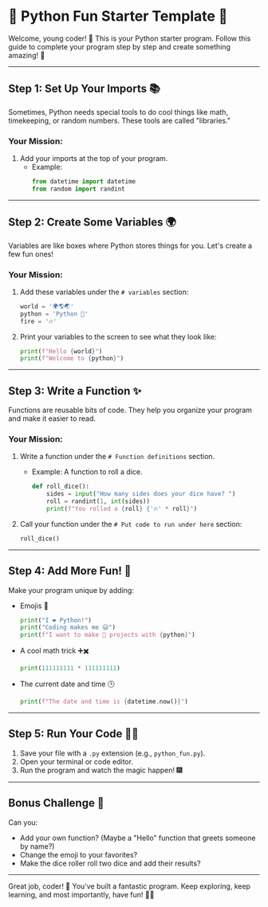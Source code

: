 
# 🐍 Python Fun Starter Template 🌟

Welcome, young coder! 🎉 This is your Python starter program. Follow this guide to complete your program step by step and create something amazing! 🚀

---

## Step 1: Set Up Your Imports 📚

Sometimes, Python needs special tools to do cool things like math, timekeeping, or random numbers. These tools are called "libraries." 

### Your Mission:
1. Add your imports at the top of your program.
   - Example:
     ```python
     from datetime import datetime
     from random import randint
     ```

---

## Step 2: Create Some Variables 🌍

Variables are like boxes where Python stores things for you. Let's create a few fun ones!

### Your Mission:
1. Add these variables under the `# variables` section:
   ```python
   world = '🌍🌎🌏'
   python = 'Python 🐍'
   fire = '🔥'
   ```

2. Print your variables to the screen to see what they look like:
   ```python
   print(f"Hello {world}")
   print(f"Welcome to {python}")
   ```

---

## Step 3: Write a Function ✨

Functions are reusable bits of code. They help you organize your program and make it easier to read.

### Your Mission:
1. Write a function under the `# Function definitions` section.
   - Example: A function to roll a dice.
     ```python
     def roll_dice():
         sides = input("How many sides does your dice have? ")
         roll = randint(1, int(sides))
         print(f"You rolled a {roll} {'🔥' * roll}")
     ```

2. Call your function under the `# Put code to run under here` section:
   ```python
   roll_dice()
   ```

---

## Step 4: Add More Fun! 🎉

Make your program unique by adding:
- Emojis 🎨
  ```python
  print("I ❤️ Python!")
  print("Coding makes me 😃")
  print(f"I want to make 🌈 projects with {python}")
  ```

- A cool math trick ➕✖️
  ```python
  print(111111111 * 111111111)
  ```

- The current date and time 🕒
  ```python
  print(f"The date and time is {datetime.now()}")
  ```

---

## Step 5: Run Your Code 🏃‍♂️

1. Save your file with a `.py` extension (e.g., `python_fun.py`).
2. Open your terminal or code editor.
3. Run the program and watch the magic happen! 🎆

---

## Bonus Challenge 🌟

Can you:
- Add your own function? (Maybe a "Hello" function that greets someone by name?)
- Change the emoji to your favorites?
- Make the dice roller roll two dice and add their results?

---

Great job, coder! 🙌 You've built a fantastic program. Keep exploring, keep learning, and most importantly, have fun! 🦄🚀

